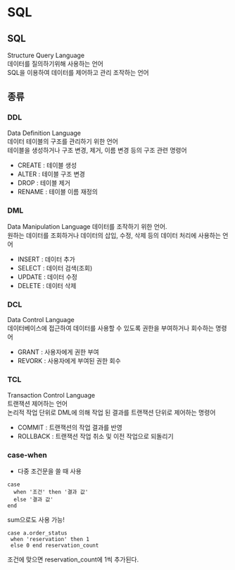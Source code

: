 # SQL
## SQL
Structure Query Language  
데이터를 질의하기위해 사용하는 언어  
SQL을 이용하여 데이터를 제어하고 관리 조작하는 언어

## 종류
### DDL
Data Definition Language  
데이터 테이블의 구조를 관리하기 위한 언어  
테이블을 생성하거나 구조 변경, 제거, 이름 변경 등의 구조 관련 명령어
- CREATE : 테이블 생성
- ALTER : 테이블 구조 변경
- DROP : 테이블 제거
- RENAME : 테이블 이름 재정의

### DML
Data Manipulation Language
데이터를 조작하기 위한 언어.  
원하는 데이터를 조회하거나 데이터의 삽입, 수정, 삭제 등의 데이터 처리에 사용하는 언어  
- INSERT : 데이터 추가
- SELECT : 데이터 검색(조회)
- UPDATE : 데이터 수정
- DELETE : 데이터 삭제

### DCL
Data Control Language  
데이터베이스에 접근하여 데이터를 사용할 수 있도록 권한을 부여하거나 회수하는 명령어
- GRANT : 사용자에게 권한 부여
- REVORK : 사용자에게 부여된 권한 회수

### TCL
Transaction Control Language  
트랜잭션 제어하는 언어  
논리적 작업 단위로 DML에 의해 작업 된 결과를 트랜잭션 단위로 제어하는 명령어  
- COMMIT : 트랜잭션의 작업 결과를 반영
- ROLLBACK : 트랜잭션 작업 취소 및 이전 작업으로 되돌리기

### case-when
- 다중 조건문을 쓸 때 사용
```
case
  when '조건' then '결과 값'
  else '결과 값'
end
```
sum으로도 사용 가능!
```
case a.order_status
 when 'reservation' then 1
 else 0 end reservation_count
```
조건에 맞으면 reservation_count에 1씩 추가된다.

